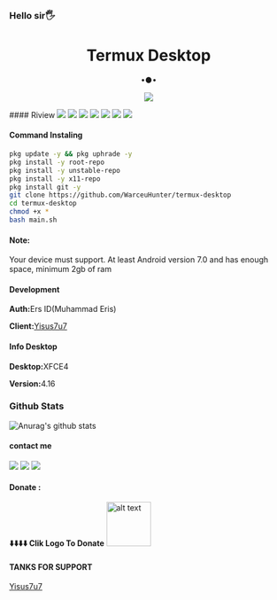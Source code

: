 ### Hello sir🖐️

<h1 align="center">Termux Desktop</h1>
<p align="center">
•●•
</p>
<p align="center">
<img src="https://github.com/WarceuHunter/termux-desktop/blob/main/file/ss/IMG_20210914_232818.jpg">
</p>
#### Riview
<img src="https://github.com/WarceuHunter/termux-desktop/blob/main/file/ss/IMG_20210914_232552.jpg">
<img src="https://github.com/WarceuHunter/termux-desktop/blob/main/file/ss/IMG_20210914_232610.jpg">
<img src="https://github.com/WarceuHunter/termux-desktop/blob/main/file/ss/IMG_20210914_232629.jpg">
<img src="https://github.com/WarceuHunter/termux-desktop/blob/main/file/ss/IMG_20210914_232644.jpg">
<img src="https://github.com/WarceuHunter/termux-desktop/blob/main/file/ss/IMG_20210914_232703.jpg">
<img src="https://github.com/WarceuHunter/termux-desktop/blob/main/file/ss/IMG_20210914_232745.jpg">
<img src="https://github.com/WarceuHunter/termux-desktop/blob/main/file/ss/IMG_20210914_232802.jpg">
<imh src="https://github.com/WarceuHunter/termux-desktop/blob/main/file/ss/IMG_20210914_232834.jpg">
</p>

#### Command Instaling
```bash
pkg update -y && pkg uphrade -y
pkg install -y root-repo
pkg install -y unstable-repo
pkg install -y x11-repo
pkg install git -y
git clone https://github.com/WarceuHunter/termux-desktop
cd termux-desktop
chmod +x *
bash main.sh
```
#### Note:
 Your device must support. At least Android version 7.0 and has enough space, minimum 2gb of ram
#### Development
<p><b>Auth:</b>Ers ID(Muhammad Eris)
<p><b>Client:</b><a href="https://github.com/yisus7u7">Yisus7u7</a>
</p>

#### Info Desktop
<p><b>Desktop:</b>XFCE4
<p><b>Version:</b>4.16
</p>

### Github Stats
![Anurag's github stats](https://github-readme-stats.vercel.app/api?username=WarceuHunter&show_icons=true&theme=radical)<br>

#### contact me
[![](https://img.shields.io/badge/Facebook-blue?logo=Facebook&logoColor=blue&labelColor=white)](https://m.facebook.com/WarceuHunter/?_ft_=mf_story_key.321585052830283%3Atop_level_post_id.321585026163619%3Atl_objid.321585026163619%3Acontent_owner_id_new.114509076871216%3Athrowback_story_fbid.321585052830283%3Apage_id.114509076871216%3Astory_location.4%3Astory_attachment_style.profile_media%3Atds_flgs.3%3Aott.AX9z7A386oR4HjrP%3Athid.114509076871216&__tn__=%2Cg&_rdr)
[![](https://img.shields.io/badge/Whatsapp-CHAT-green?logo=Whatsapp&logoColor=Brightgreen&labelColor=white)](https://wa.me/6285759669252?text=Asalamualaikum+bang)
[![](https://img.shields.io/badge/Forum-Group-blue?logo=Telegram&logoColorBrightblue&LabelColor=white)](https://t.me/joinchat/8k7velZ7UjY5NmQ1)
#### Donate :
<b>⬇️⬇️⬇️⬇️ Clik Logo To Donate</b>
<a href="https://saweria.co/WarceuHunter"><img src="https://upload.wikimedia.org/wikipedia/commons/7/72/Logo_dana_blue.svg" alt="alt text" width="80" height="80"></a> &nbsp;&nbsp;

#### TANKS FOR SUPPORT
<a href="https://github.com/yisus7u7">Yisus7u7</a>


